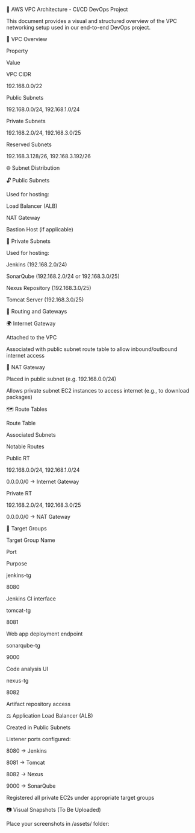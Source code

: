📡 AWS VPC Architecture - CI/CD DevOps Project

This document provides a visual and structured overview of the VPC networking setup used in our end-to-end DevOps project.

📘 VPC Overview

Property

Value

VPC CIDR

192.168.0.0/22

Public Subnets

192.168.0.0/24, 192.168.1.0/24

Private Subnets

192.168.2.0/24, 192.168.3.0/25

Reserved Subnets

192.168.3.128/26, 192.168.3.192/26

🌐 Subnet Distribution

🔓 Public Subnets

Used for hosting:

Load Balancer (ALB)

NAT Gateway

Bastion Host (if applicable)

🔐 Private Subnets

Used for hosting:

Jenkins (192.168.2.0/24)

SonarQube (192.168.2.0/24 or 192.168.3.0/25)

Nexus Repository (192.168.3.0/25)

Tomcat Server (192.168.3.0/25)

🔀 Routing and Gateways

🌍 Internet Gateway

Attached to the VPC

Associated with public subnet route table to allow inbound/outbound internet access

🚪 NAT Gateway

Placed in public subnet (e.g. 192.168.0.0/24)

Allows private subnet EC2 instances to access internet (e.g., to download packages)

🗺️ Route Tables

Route Table

Associated Subnets

Notable Routes

Public RT

192.168.0.0/24, 192.168.1.0/24

0.0.0.0/0 → Internet Gateway

Private RT

192.168.2.0/24, 192.168.3.0/25

0.0.0.0/0 → NAT Gateway

🎯 Target Groups

Target Group Name

Port

Purpose

jenkins-tg

8080

Jenkins CI interface

tomcat-tg

8081

Web app deployment endpoint

sonarqube-tg

9000

Code analysis UI

nexus-tg

8082

Artifact repository access

⚖️ Application Load Balancer (ALB)

Created in Public Subnets

Listener ports configured:

8080 → Jenkins

8081 → Tomcat

8082 → Nexus

9000 → SonarQube

Registered all private EC2s under appropriate target groups

📷 Visual Snapshots (To Be Uploaded)

Place your screenshots in /assets/ folder:
